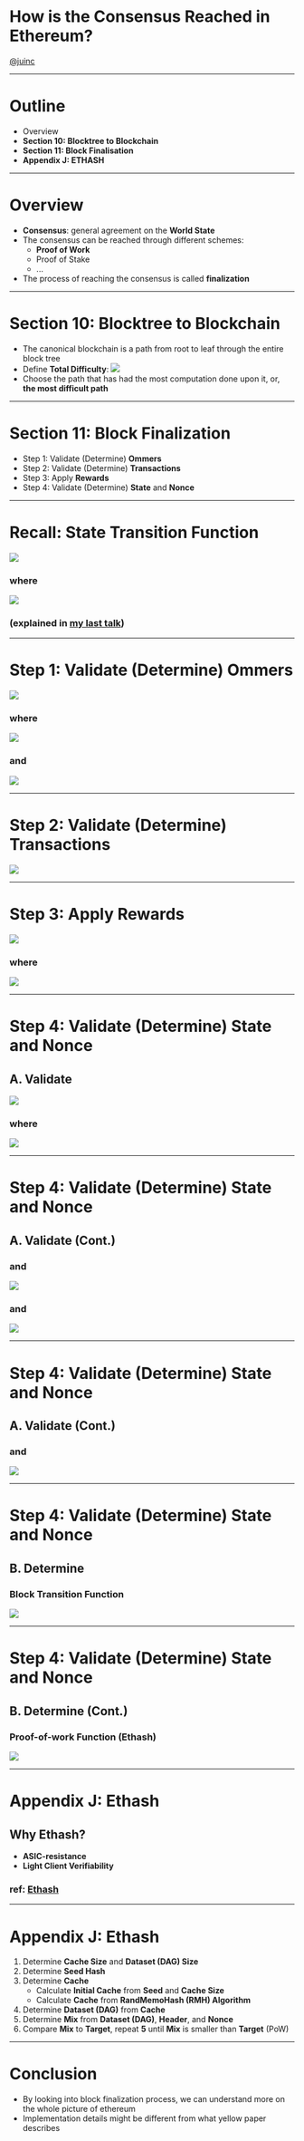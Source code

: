# How is the Consensus Reached in Ethereum?

[@juinc](https://github.com/juinc)

---
# Outline

- Overview
- **Section 10: Blocktree to Blockchain**
- **Section 11: Block Finalisation**
- **Appendix J: ETHASH**

---
# Overview

- **Consensus**: general agreement on the **World State**
- The consensus can be reached through different schemes:
  - **Proof of Work**
  - Proof of Stake
  - ...
- The process of reaching the consensus is called **finalization**

---
# Section 10: Blocktree to Blockchain
- The canonical blockchain is a path from root to leaf through the entire block tree
- Define **Total Difficulty**:
![](1_1.png)
- Choose the path that has had the most computation done upon it, or, **the most difficult path**

---
# Section 11: Block Finalization

- Step 1: Validate (Determine) **Ommers**
- Step 2: Validate (Determine) **Transactions**
- Step 3: Apply **Rewards**
- Step 4: Validate (Determine) **State** and **Nonce**

---
# Recall: State Transition Function
![](2_0.png)
### where
![](2_0_1.png)
### (explained in [my last talk](https://github.com/juinc/talks/blob/master/taipei_ethereum_meepup/20170919_how_is_your_contract_executed_in_ethereum/slides.md#section-6-transaction-execution))

---
# Step 1: Validate (Determine) Ommers
![](2_1.png)
### where
![](2_2.png)
### and
![](2_3.png)

---
# Step 2: Validate (Determine) Transactions
![](2_4.png)

---
# Step 3: Apply Rewards
![](2_5.png)
### where
![](2_6.png)

---
# Step 4: Validate (Determine) **State** and **Nonce**
## A. Validate
![](2_11.png)
### where
![](2_8.png)

---
# Step 4: Validate (Determine) **State** and **Nonce**
## A. Validate (Cont.)
### and
![](2_9.png)
### and
![](2_10.png)

---
# Step 4: Validate (Determine) **State** and **Nonce**
## A. Validate (Cont.)
### and
![](2_7.png)

---
# Step 4: Validate (Determine) **State** and **Nonce**
## B. Determine
### Block Transition Function
![](2_12.png)

---
# Step 4: Validate (Determine) **State** and **Nonce**
## B. Determine (Cont.)
### Proof-of-work Function (Ethash)
![](2_13.png)

---
# Appendix J: Ethash
## Why Ethash?
- **ASIC-resistance**
- **Light Client Verifiability**

### ref: [Ethash](https://github.com/ethereum/wiki/wiki/Ethash)

---
# Appendix J: Ethash
1. Determine **Cache Size** and **Dataset (DAG) Size**
2. Determine **Seed Hash**
3. Determine **Cache**
   - Calculate **Initial Cache** from **Seed** and **Cache Size**
   - Calculate **Cache** from **RandMemoHash (RMH) Algorithm**
4. Determine **Dataset (DAG)** from **Cache**
5. Determine **Mix** from **Dataset (DAG)**, **Header**, and **Nonce**
6. Compare **Mix** to **Target**, repeat **5** until **Mix** is smaller than **Target** (PoW)

---
# Conclusion
- By looking into block finalization process, we can understand more on the whole picture of ethereum
- Implementation details might be different from what yellow paper describes